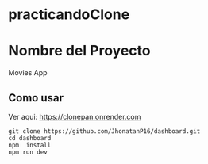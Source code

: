 # practicandoClone
# Nombre del Proyecto

Movies App

## Como usar

Ver aqui: https://clonepan.onrender.com

```
git clone https://github.com/JhonatanP16/dashboard.git
cd dashboard
npm  install
npm run dev
```

